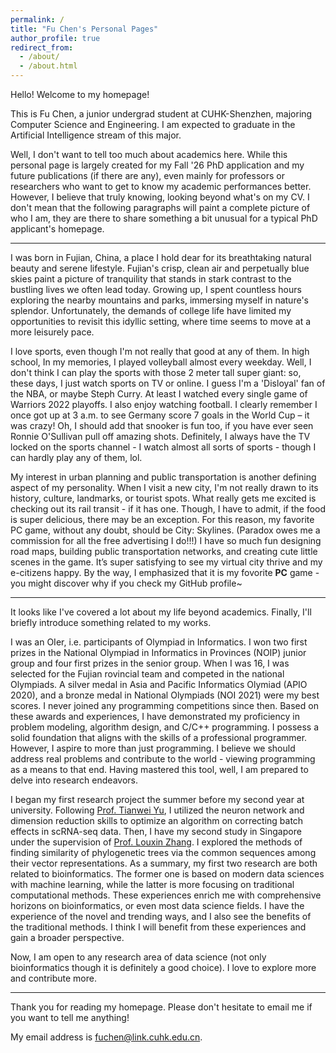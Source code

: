 ```yaml
---
permalink: /
title: "Fu Chen's Personal Pages"
author_profile: true
redirect_from: 
  - /about/
  - /about.html
---
```


Hello! Welcome to my homepage!

This is Fu Chen, a junior undergrad student at CUHK-Shenzhen, majoring Computer Science and Engineering. I am expected to graduate in the Artificial Intelligence stream of this major.

Well, I don't want to tell too much about academics here. While this personal page is largely created for my Fall '26 PhD application and my future publications (if there are any), even mainly for professors or researchers who want to get to know my academic performances better. However, I believe that truly knowing, looking beyond what's on my CV. I don't mean that the following paragraphs will paint a complete picture of who I am, they are there to share something a bit unusual for a typical PhD applicant's homepage.

--------
I was born in Fujian, China, a place I hold dear for its breathtaking natural beauty and serene lifestyle. Fujian's crisp, clean air and perpetually blue skies paint a picture of tranquility that stands in stark contrast to the bustling lives we often lead today. Growing up, I spent countless hours exploring the nearby mountains and parks, immersing myself in nature's splendor. Unfortunately, the demands of college life have limited my opportunities to revisit this idyllic setting, where time seems to move at a more leisurely pace.

I love sports, even though I'm not really that good at any of them. In high school, In my memories, I played volleyball almost every weekday. Well, I don't think I can play the sports with those 2 meter tall super giant:  so, these days, I just watch sports on TV or online. I guess I'm a 'Disloyal' fan of the NBA, or maybe Steph Curry. At least I watched every single game of Warriors 2022 playoffs. I also enjoy watching football. I clearly remember I once got up at 3 a.m. to see Germany score 7 goals in the World Cup – it was crazy! Oh, I should add that snooker is fun too, if you have ever seen Ronnie O'Sullivan pull off amazing shots. Definitely, I always have the TV locked on the sports channel - I watch almost all sorts of sports - though I can hardly play any of them, lol.

My interest in urban planning and public transportation is another defining aspect of my personality. When I visit a new city, I'm not really drawn to its history, culture, landmarks, or tourist spots. What really gets me excited is checking out its rail transit - if it has one. Though, I have to admit, if the food is super delicious, there may be an exception. For this reason, my favorite PC game, without any doubt, should be City: Skylines. (Paradox owes me a commission for all the free advertising I do!!!) I have so much fun designing road maps, building public transportation networks, and creating cute little scenes in the game. It’s super satisfying to see my virtual city thrive and my e-citizens happy. By the way, I emphasized that it is my fovorite **PC** game - you might discover why if you check my GitHub profile~

--------
It looks like I've covered a lot about my life beyond academics. Finally, I'll briefly introduce something related to my works.

I was an OIer, i.e. participants of Olympiad in Informatics. I won two first prizes in the National Olympiad in Informatics in Provinces (NOIP) junior group and four first prizes in the senior group. When I was 16, I was selected for the Fujian rovincial team and competed in the national Olympiads. A silver medal in Asia and Pacific Informatics Olymiad (APIO 2020), and a bronze medal in National Olympiads (NOI 2021) were my best scores. I never joined any programming competitions since then. Based on these awards and experiences, I have demonstrated my proficiency in problem modeling, algorithm design, and C/C++ programming. I possess a solid foundation that aligns with the skills of a professional programmer. However, I aspire to more than just programming. I believe we should address real problems and contribute to the world - viewing programming as a means to that end. Having mastered this tool, well, I am prepared to delve into research endeavors.

I began my first research project the summer before my second year at university. Following [Prof. Tianwei Yu](https://scholar.google.com/citations?user=OHEbsioAAAAJ), I utilized the neuron network and dimension reduction skills to optimize an algorithm on correcting batch effects in scRNA-seq data. Then, I have my second study in Singapore under the supervision of [Prof. Louxin Zhang](https://scholar.google.com/citations?user=J9nFalwAAAAJ). I explored the methods of finding similarity of phylogenetic trees via the common sequences among their vector representations. As a summary, my first two research are both related to bioinformatics. The former one is based on modern data sciences with machine learning, while the latter is more focusing on traditional computational methods. These experiences enrich me with comprehensive horizons on bioinformatics, or even most data science fields. I have the experience of the novel and trending ways, and I also see the benefits of the traditional methods. I think I will benefit from these experiences and gain a broader perspective.

Now, I am open to any research area of data science (not only bioinformatics though it is definitely a good choice). I love to explore more and contribute more.

--------
Thank you for reading my homepage. Please don't hesitate to email me if you want to tell me anything!

My email address is [fuchen@link.cuhk.edu.cn](mailto:fuchen@link.cuhk.edu.cn).